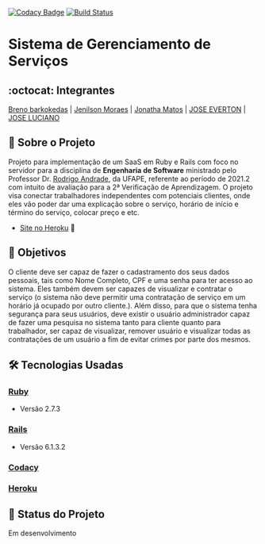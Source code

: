 [![Codacy Badge](https://app.codacy.com/project/badge/Grade/69114b9aa610439881a3b4a0237b14b9)](https://www.codacy.com/gh/esMEIproject/gerenciamento-servicos/dashboard?utm_source=github.com&amp;utm_medium=referral&amp;utm_content=esMEIproject/gerenciamento-servicos&amp;utm_campaign=Badge_Grade) [![Build Status](https://travis-ci.com/esMEIproject/gerenciamento-servicos.svg?branch=main)](https://travis-ci.com/esMEIproject/gerenciamento-servicos)
# Sistema de Gerenciamento de Serviços
## :octocat: Integrantes
[Breno barkokedas](https://github.com/brenomacedodm) | [Jenilson Moraes](https://github.com/JenilsonMoraes) | [Jonatha Matos](https://github.com/Matos-Jonathan) | [JOSE EVERTON](https://github.com/EvertonTenorio) | [JOSE LUCIANO](https://github.com/jlalvescarvalho)
## :page_with_curl: Sobre o Projeto
Projeto para implementação de um SaaS em Ruby e Rails com foco no servidor para a disciplina de __Engenharia de Software__ ministrado pelo Professor Dr. [Rodrigo Andrade](https://github.com/rcaa), da UFAPE, referente ao período de 2021.2 com intuito de avaliação para a 2ª Verificação de Aprendizagem.
O projeto visa conectar trabalhadores independentes com potenciais clientes, onde eles vão poder dar uma explicação sobre o serviço, horário de início e término do serviço, colocar preço e etc.

*   [Site no Heroku](https://gerenciamento-servicos.herokuapp.com) :robot:

## :round_pushpin: Objetivos
O cliente deve ser capaz de fazer o cadastramento dos seus dados pessoais, tais como Nome Completo, CPF e uma senha para ter acesso ao sistema. Eles também devem ser capazes de visualizar e contratar o serviço (o sistema não deve permitir uma contratação de serviço em um horário já ocupado por outro cliente.). Além disso, para que o sistema tenha segurança para seus usuários, deve existir o
usuário administrador capaz de fazer uma pesquisa no sistema tanto para cliente quanto para trabalhador, ser capaz de visualizar, remover usuário e visualizar todas as contratações de um usuário a fim de evitar crimes por parte dos mesmos.
## :hammer_and_wrench: Tecnologias Usadas
### [Ruby](https://www.ruby-lang.org/pt/)
*   Versão 2.7.3
### [Rails](https://rubyonrails.org/)
*   Versão 6.1.3.2
### [Codacy](https://www.codacy.com/product)
### [Heroku](https://www.heroku.com/)
## :construction: Status do Projeto
Em desenvolvimento
